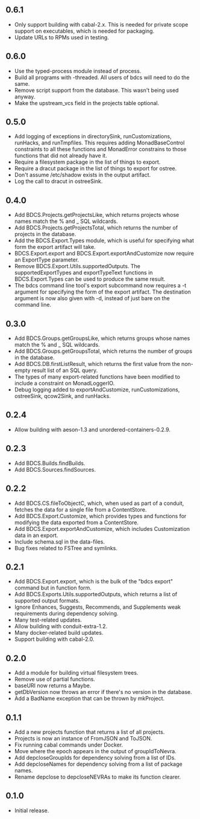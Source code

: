 ## 0.6.1

* Only support building with cabal-2.x.  This is needed for private scope
  support on executables, which is needed for packaging.
* Update URLs to RPMs used in testing.

## 0.6.0

* Use the typed-process module instead of process.
* Build all programs with -threaded.  All users of bdcs will need to do the same.
* Remove script support from the database.  This wasn't being used anyway.
* Make the upstream_vcs field in the projects table optional.

## 0.5.0

* Add logging of exceptions in directorySink, runCustomizations, runHacks,
  and runTmpfiles.  This requires adding MonadBaseControl constraints to
  all these functions and MonadError constrains to those functions that
  did not already have it.
* Require a filesystem package in the list of things to export.
* Require a dracut package in the list of things to export for ostree.
* Don't assume /etc/shadow exists in the output artifact.
* Log the call to dracut in ostreeSink.

## 0.4.0

* Add BDCS.Projects.getProjectsLike, which returns projects whose names match
  the % and _ SQL wildcards.
* Add BDCS.Projects.getProjectsTotal, which returns the number of projects in
  the database.
* Add the BDCS.Export.Types module, which is useful for specifying what form
  the export artifact will take.
* BDCS.Export.export and BDCS.Export.exportAndCustomize now require an
  ExportType parameter.
* Remove BDCS.Export.Utils.supportedOutputs.  The supportedExportTypes and
  exportTypeText functions in BDCS.Export.Types can be used to produce the
  same result.
* The bdcs command line tool's export subcommand now requires a -t argument for
  specifying the form of the export artifact.  The destination argument is now
  also given with -d, instead of just bare on the command line.

## 0.3.0

* Add BDCS.Groups.getGroupsLike, which returns groups whose names match the
  % and _ SQL wildcards.
* Add BDCS.Groups.getGroupsTotal, which returns the number of groups in the
  database.
* Add BDCS.DB.firstListResult, which returns the first value from the
  non-empty result list of an SQL query.
* The types of many export-related functions have been modified to include a
  constraint on MonadLoggerIO.
* Debug logging added to exportAndCustomize, runCustomizations, ostreeSink,
  qcow2Sink, and runHacks.

## 0.2.4

* Allow building with aeson-1.3 and unordered-containers-0.2.9.

## 0.2.3

* Add BDCS.Builds.findBuilds.
* Add BDCS.Sources.findSources.

## 0.2.2

* Add BDCS.CS.fileToObjectC, which, when used as part of a conduit, fetches
  the data for a single file from a ContentStore.
* Add BDCS.Export.Customize, which provides types and functions for modifying
  the data exported from a ContentStore.
* Add BDCS.Export.exportAndCustomize, which includes Customization data in an
  export.
* Include schema.sql in the data-files.
* Bug fixes related to FSTree and symlinks.

## 0.2.1

* Add BDCS.Export.export, which is the bulk of the "bdcs export" command
  but in function form.
* Add BDCS.Exports.Utils.supportedOutputs, which returns a list of supported
  output formats.
* Ignore Enhances, Suggests, Recommends, and Supplements weak requirements
  during dependency solving.
* Many test-related updates.
* Allow building with conduit-extra-1.2.
* Many docker-related build updates.
* Support building with cabal-2.0.

## 0.2.0

* Add a module for building virtual filesystem trees.
* Remove use of partial functions.
* baseURI now returns a Maybe.
* getDbVersion now throws an error if there's no version in the database.
* Add a BadName exception that can be thrown by mkProject.

## 0.1.1

* Add a new projects function that returns a list of all projects.
* Projects is now an instance of FromJSON and ToJSON.
* Fix running cabal commands under Docker.
* Move where the epoch appears in the output of groupIdToNevra.
* Add depcloseGroupIds for dependency solving from a list of IDs.
* Add depcloseNames for dependency solving from a list of package names.
* Rename depclose to depcloseNEVRAs to make its function clearer.

## 0.1.0

* Initial release.
